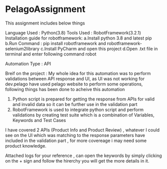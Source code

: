 # PelagoAssignment
This assignment includes below things

Language Used : Python(3.8)
Tools Used : RobotFramework(3.2.1)
Installation guide for robotframework:
  a.Install python 3.8 and latest pip
  b.Run Command : pip install robotframework and robotframework-selenium2library
  c.Install PyCharm and open this project
  d.Open .txt file in terminal and enter following command
    robot <filename>


Automation Type : API

Breif on the project :
My whole idea for this automation was to perform validations between API response and UI, as UI was not working for dev.pelago have used pelago website to perform some operations, following things has been done to acheive this automation

1. Python script is prepared for getting the response from APIs for valid and invalid data so it can be further use in the validation part
2. RobotFramework is used to integrate python script and perform validations by creating test suite which is a combination of Variables, Keywords and Test Cases

I have covered 2 APIs (Product Info and Product Review) , whatever I could see on the UI which was matching to the response parameters have included in the validation part , for more covereage i may need some product knowledge.

Attached logs for your reference , can open the keywords by simply clicking on the + sign and follow the hirerchy you will get the more details in it.
